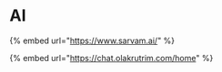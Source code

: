 # AI

{% embed url="https://www.sarvam.ai/" %}

{% embed url="https://chat.olakrutrim.com/home" %}



